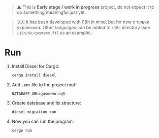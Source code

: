 > ⚠️ This is **Early stage / work in progress** project, do not expect it to do something 
> meaningful just yet.

> 🇺🇦 It has been developed with i18n in mind, but for now є тільки українська. Other languages 
> can be added to `i18n` directory (see `i18n/uk/gasmemo.ftl` as an example).

# Run

1. Install Diesel for Cargo:
    ```bash
    cargo install diesel
    ```
   
2. Add `.env` file to the project root:
    ```dotenv
    DATABASE_URL=gasmemo.sq3
    ```
   
3. Create database and its structure:
    ```bash
    diesel migration run
    ```

4. Now you can run the program:
    ```bash
    cargo run
    ```